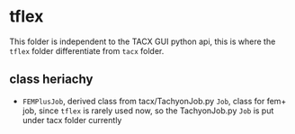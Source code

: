 # tflex 

This folder is independent to the TACX GUI python api, this is where the `tflex` folder differentiate from `tacx` folder.

## class heriachy

* `FEMPlusJob`, derived class from tacx/TachyonJob.py `Job`, class for fem+ job, since `tflex` is rarely used now, so the TachyonJob.py `Job` is put under tacx folder currently

